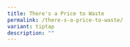 ```yaml
---
title: There's a Price to Waste
permalink: /there-s-a-price-to-waste/
variant: tiptap
description: ""
---
```

